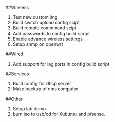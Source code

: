 ##Wireless
1. Test new custom img
2. Build switch upload config scipt
3. Build remote commmand scipt
4. Add passwords to config build script
5. Enable advance wireless settings
6. Setup snmp on openwrt

##Wired
1. Add support for lag ports in config build script

##Services
1. Build config for dhcp server
2. Make backup of nms computer

##Other
1. Setup lab demo
2. burn iso to usb/cd for Xubuntu and pfsense.
